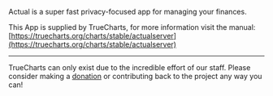 Actual is a super fast privacy-focused app for managing your finances.

This App is supplied by TrueCharts, for more information visit the manual: [https://truecharts.org/charts/stable/actualserver](https://truecharts.org/charts/stable/actualserver)

---

TrueCharts can only exist due to the incredible effort of our staff.
Please consider making a [donation](https://truecharts.org/sponsor) or contributing back to the project any way you can!
